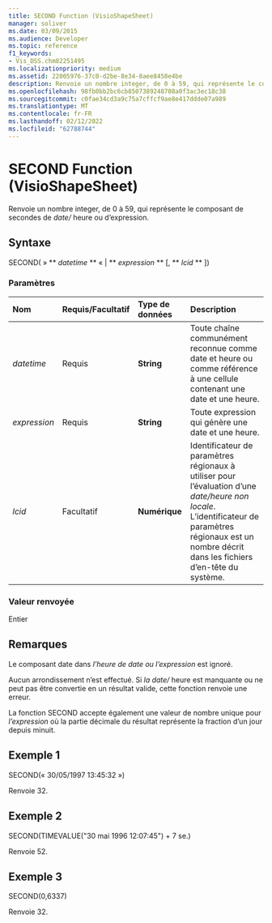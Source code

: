 ```yaml
---
title: SECOND Function (VisioShapeSheet)
manager: soliver
ms.date: 03/09/2015
ms.audience: Developer
ms.topic: reference
f1_keywords:
- Vis_DSS.chm82251495
ms.localizationpriority: medium
ms.assetid: 22005976-37c0-d2be-8e34-8aee8458e4be
description: Renvoie un nombre integer, de 0 à 59, qui représente le composant de secondes de date/heure ou d’expression.
ms.openlocfilehash: 98fb0bb2bc6cb8507389248708a0f3ac3ec18c38
ms.sourcegitcommit: c0fae34cd3a9c75a7cffcf9ae8e417ddde07a989
ms.translationtype: MT
ms.contentlocale: fr-FR
ms.lasthandoff: 02/12/2022
ms.locfileid: "62788744"
---
```

# <a name="second-function-visioshapesheet"></a>SECOND Function (VisioShapeSheet)

Renvoie un nombre integer, de 0 à 59, qui représente le composant de secondes de _date/_ heure ou d’expression.
  
## <a name="syntax"></a>Syntaxe

SECOND( » ** *datetime* ** « | ** *expression* ** [, ** *lcid* ** ]) 
  
### <a name="parameters"></a>Paramètres

|**Nom**|**Requis/Facultatif**|**Type de données**|**Description**|
|:-----|:-----|:-----|:-----|
| _datetime_ <br/> |Requis  <br/> |**String** <br/> |Toute chaîne communément reconnue comme date et heure ou comme référence à une cellule contenant une date et une heure. |
| _expression_ <br/> |Requis  <br/> |**String** <br/> | Toute expression qui génère une date et une heure. |
| _lcid_ <br/> |Facultatif  <br/> |**Numérique** <br/> |Identificateur de paramètres régionaux à utiliser pour l’évaluation d’une  _date/heure non locale_. L’identificateur de paramètres régionaux est un nombre décrit dans les fichiers d’en-tête du système. |
   
### <a name="return-value"></a>Valeur renvoyée

Entier
  
## <a name="remarks"></a>Remarques

Le composant date dans  _l’heure de date_  _ou l’expression_ est ignoré. 
  
Aucun arrondissement n’est effectué. Si  _la date/_ heure est manquante ou ne peut pas être convertie en un résultat valide, cette fonction renvoie une erreur. 
  
La fonction SECOND accepte également une valeur de nombre unique pour  _l’expression_ où la partie décimale du résultat représente la fraction d’un jour depuis minuit. 
  
## <a name="example-1"></a>Exemple 1

SECOND(« 30/05/1997 13:45:32 »)
  
Renvoie 32.
  
## <a name="example-2"></a>Exemple 2

SECOND(TIMEVALUE("30 mai 1996 12:07:45") + 7 se.)
  
Renvoie 52.
  
## <a name="example-3"></a>Exemple 3

SECOND(0,6337)
  
Renvoie 32.
  


